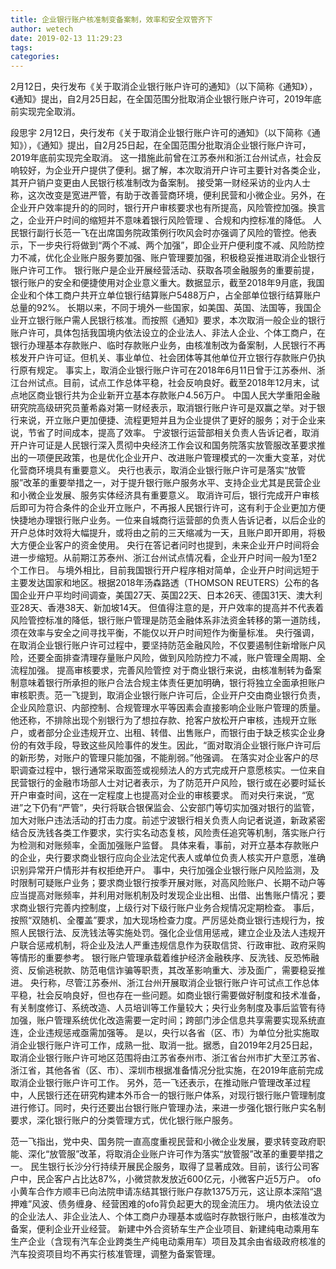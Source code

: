 ```yaml
---
title: 企业银行账户核准制变备案制，效率和安全双管齐下
author: wetech
date: 2019-02-13 11:29:23
tags: 
categories: 
---
```

2月12日，央行发布《关于取消企业银行账户许可的通知》（以下简称《通知》），《通知》提出，自2月25日起，在全国范围分批取消企业银行账户许可，2019年底前实现完全取消。
<!-- more -->
段思宇
2月12日，央行发布《关于取消企业银行账户许可的通知》（以下简称《通知》），《通知》提出，自2月25日起，在全国范围分批取消企业银行账户许可，2019年底前实现完全取消。
这一措施此前曾在江苏泰州和浙江台州试点，社会反响较好，为企业开户提供了便利。据了解，本次取消开户许可主要针对各类企业，其开户销户变更由人民银行核准制改为备案制。
接受第一财经采访的业内人士称，这次改变是宽进严管，有助于改善营商环境，便利民营和小微企业。另外，在企业开户效率提升的的同时，银行开户审核要求也有所提高，风险管控加强。换言之，企业开户时间的缩短并不意味着银行风险管理 、合规和内控标准的降低。
人民银行副行长范一飞在出席国务院政策例行吹风会时亦强调了风险的管控。他表示，下一步央行将做到“两个不减、两个加强”，即企业开户便利度不减、风险防控力不减，优化企业账户服务要加强、账户管理要加强，积极稳妥推进取消企业银行账户许可工作。
银行账户是企业开展经营活动、获取各项金融服务的重要前提，银行账户的安全和便捷使用对企业意义重大。数据显示，截至2018年9月底，我国企业和个体工商户共开立单位银行结算账户5488万户，占全部单位银行结算账户总量的92%。
长期以来，不同于境外一些国家，如美国、英国、法国等，我国企业开立银行账户需人民银行核准。而按照《通知》要求，本次取消一般企业的银行账户许可，具体包括我国境内依法设立的企业法人、非法人企业、个体工商户，在银行办理基本存款账户、临时存款账户业务，由核准制改为备案制，人民银行不再核发开户许可证。但机关、事业单位、社会团体等其他单位开立银行存款账户仍执行原有规定。
事实上，取消企业银行账户许可在2018年6月11日曾于江苏泰州、浙江台州试点。目前，试点工作总体平稳，社会反响良好。截至2018年12月末，试点地区商业银行共为企业新开立基本存款账户4.56万户。
中国人民大学重阳金融研究院高级研究员董希淼对第一财经表示，取消银行账户许可是双赢之举。对于银行来说，开立账户更加便捷、流程更短并且为企业提供了更好的服务；对于企业来说，节省了时间成本，提高了效率。
宁波银行运营部相关负责人告诉记者，取消开户许可证是人民银行深入贯彻中央经济工作会议和国务院落实放管服改革要求推出的一项便民政策，也是优化企业开户、改进账户管理模式的一次重大变革，对优化营商环境具有重要意义。
央行也表示，取消企业银行账户许可是落实“放管服”改革的重要举措之一，对于提升银行账户服务水平、支持企业尤其是民营企业和小微企业发展、服务实体经济具有重要意义。
取消许可后，银行完成开户审核后即可为符合条件的企业开立账户，不再报人民银行许可，这有利于企业更加方便快捷地办理银行账户业务。一位来自城商行运营部的负责人告诉记者，以后企业的开户总体时效将大幅提升，或将由之前的三天缩减为一天，且账户即开即用，将极大方便企业客户的资金使用。
央行在答记者问时也提到，未来企业开户时间将会进一步缩短。从前期江苏泰州、浙江台州试点情况看，企业开户时间一般为1至2个工作日。
与境外相比，目前我国银行开户程序相对简单，企业开户时间远短于主要发达国家和地区。根据2018年汤森路透（THOMSON REUTERS）公布的各国企业开户平均时间调查，美国27天、英国22天、日本26天、德国31天、澳大利亚28天、香港38天、新加坡14天。
但值得注意的是，开户效率的提高并不代表着风险管控标准的降低，银行账户管理是防范金融体系非法资金转移的第一道防线，须在效率与安全之间寻找平衡，不能仅以开户时间短作为衡量标准。
央行强调，在取消企业银行账户许可过程中，要坚持防范金融风险，不仅要遏制住新增账户风险，还要全面排查清理存量账户风险，做到风险防控力不减，账户管理全周期、全流程加强。
提高审核要求，完善风险管控
对于商业银行来说，由核准制转为备案制意味着银行所承担的账户合法合规主体责任更加明确，银行将独立全面承担账户审核职责。范一飞提到，取消企业银行账户许可后，企业开户交由商业银行负责，企业风险意识、内部控制、合规管理水平等因素会直接影响企业账户管理的质量。
他还称，不排除出现个别银行为了想拉存款、抢客户放松开户审核，违规开立账户，或者部分企业违规开立、出租、转借、出售账户，而银行由于缺乏核实企业身份的有效手段，导致这些风险事件的发生。因此，“面对取消企业银行账户许可后的新形势，对账户的管理只能加强，不能削弱。”他强调。
在落实对企业客户的尽职调查过程中，银行通常采取面签或视频法人的方式完成开户意愿核实。一位来自民营银行的金融市场部人士对记者表示，为了防范开户风险，银行或在必要时延长开户审查时间，这在一定程度上也提高对企业的审核要求。
而对央行来说，“宽进”之下仍有“严管”，央行将联合银保监会、公安部门等切实加强对银行的监管，加大对账户违法活动的打击力度。前述宁波银行相关负责人向记者说道，新政紧密结合反洗钱各类工作要求，实行实名动态复核，风险责任追究等机制，落实账户行为检测和对账频率，全面加强账户监督。
具体来看，事前，对开立基本存款账户的企业，央行要求商业银行应向企业法定代表人或单位负责人核实开户意愿，准确识别异常开户情形并有权拒绝开户。
事中，央行加强企业银行账户风险监测，及时限制可疑账户业务；要求商业银行按季开展对账，对高风险账户、长期不动户等应当提高对账频率，并利用对账机制及时发现企业出租、出借、出售账户情况；要求商业银行完善内控制度，上级行对下级行账户业务合规情况定期检查。
事后，按照“双随机、全覆盖”要求，加大现场检查力度。严厉惩处商业银行违规行为，按照人民银行法、反洗钱法等实施处罚。强化企业信用惩戒，建立企业及法人违规开户联合惩戒机制，将企业及法人严重违规信息作为获取信贷、行政审批、政府采购等情形的重要参考。
银行账户管理承载着维护经济金融秩序、反洗钱、反恐怖融资、反偷逃税款、防范电信诈骗等职责，其改革影响重大、涉及面广，需要稳妥推进。
央行称，尽管江苏泰州、浙江台州开展取消企业银行账户许可试点工作总体平稳，社会反响良好，但也存在一些问题。如商业银行需要做好制度和技术准备，有关制度修订、系统改造、人员培训等工作量较大；央行业务制度及事后监管有待加强，账户管理系统优化改造需要一定时间；跨部门涉企信息共享需要实现系统直连，企业违规惩戒亟需加强等。
是以，央行以各省（区、市）为单位分批实施取消企业银行账户许可工作，成熟一批、取消一批。据悉，自2019年2月25日起，取消企业银行账户许可地区范围将由江苏省泰州市、浙江省台州市扩大至江苏省、浙江省，其他各省（区、市）、深圳市根据准备情况分批实施，在2019年底前完成取消企业银行账户许可工作。
另外，范一飞还表示，在推动账户管理改革过程中，人民银行还在研究构建本外币合一的银行账户体系，对现行银行账户管理制度进行修订。同时，央行还要出台银行账户管理办法，来进一步强化银行账户实名制要求，深化银行账户的分类管理方式，优化银行账户服务。
 
 
范一飞指出，党中央、国务院一直高度重视民营和小微企业发展，要求转变政府职能、深化“放管服”改革，将取消企业账户许可作为落实“放管服”改革的重要举措之一。
民生银行长沙分行持续开展民企服务，取得了显著成效。目前，该行公司客户中，民企客户占比达87%，小微贷款发放近600亿元，小微客户近5万户。
ofo小黄车合作方顺丰已向法院申请冻结其银行账户存款1375万元，这让原本深陷“退押难”风波、债务缠身、经营困难的ofo背负起更大的现金流压力。
境内依法设立的企业法人、非企业法人、个体工商户办理基本或临时存款银行账户，由核准改为备案，便利企业开业经营。
新建中外合资轿车生产企业项目、新建纯电动乘用车生产企业（含现有汽车企业跨类生产纯电动乘用车）项目及其余由省级政府核准的汽车投资项目均不再实行核准管理，调整为备案管理。
